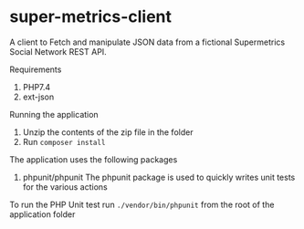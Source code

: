 # super-metrics-client
A client to Fetch and manipulate JSON data from a fictional Supermetrics Social Network REST API.

Requirements
  1. PHP7.4
  2. ext-json

      
Running the application
  1. Unzip the contents of the zip file in the folder
  2. Run ```composer install```


The application uses the following packages
  1. phpunit/phpunit
      The phpunit package is used to quickly writes unit tests for the various actions
  
  
  To run the PHP Unit test run ```./vendor/bin/phpunit``` from the root of the application folder
